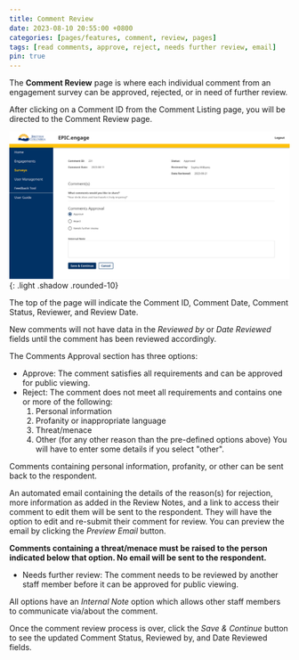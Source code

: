 ```yaml
---
title: Comment Review
date: 2023-08-10 20:55:00 +0800
categories: [pages/features, comment, review, pages]
tags: [read comments, approve, reject, needs further review, email]
pin: true
---
```


The **Comment Review** page is where each individual comment from an engagement survey can be approved, rejected, or in need of further review.  

After clicking on a Comment ID from the Comment Listing page, you will be directed to the Comment Review page.  

![Comment Review](/assets/UserGuideImages/Images/comment-review/comment-review-page-comment-review-page.png){: .light .shadow .rounded-10} 

The top of the page will indicate the Comment ID, Comment Date, Comment Status, Reviewer, and Review Date.  

New comments will not have data in the *Reviewed by* or *Date Reviewed* fields until the comment has been reviewed accordingly.  

The Comments Approval section has three options:
- Approve: The comment satisfies all requirements and can be approved for public viewing.
- Reject: The comment does not meet all requirements and contains one or more of the following:
    1. Personal information
    2. Profanity or inappropriate language
    3. Threat/menace
    4. Other (for any other reason than the pre-defined options above) You will have to enter some details if you select "other".
       
Comments containing personal information, profanity, or other can be sent back to the respondent. 

An automated email containing the details of the reason(s) for rejection, more information as added in the Review Notes, and a link to access their comment to edit them will be sent to the respondent. They will have the option to edit and re-submit their comment for review. You can preview the email by clicking the *Preview Email* button.

**Comments containing a threat/menace must be raised to the person indicated below that option. No email will be sent to the respondent.**

- Needs further review: The comment needs to be reviewed by another staff member before it can be approved for public viewing.

All options have an *Internal Note* option which allows other staff members to communicate via/about the comment.  

Once the comment review process is over, click the *Save & Continue* button to see the updated Comment Status, Reviewed by, and Date Reviewed fields. 

